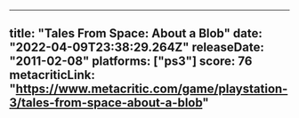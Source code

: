 
---
title: "Tales From Space: About a Blob"
date: "2022-04-09T23:38:29.264Z"
releaseDate: "2011-02-08"
platforms: ["ps3"]
score: 76
metacriticLink: "https://www.metacritic.com/game/playstation-3/tales-from-space-about-a-blob"
---
